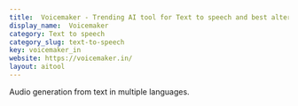 ```yaml
---
title:  Voicemaker - Trending AI tool for Text to speech and best alternatives
display_name:  Voicemaker
category: Text to speech
category_slug: text-to-speech
key: voicemaker_in
website: https://voicemaker.in/
layout: aitool
---
```


Audio generation from text in multiple languages.
